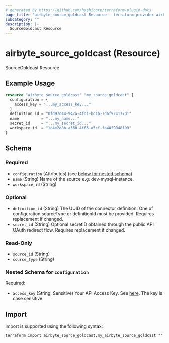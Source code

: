 ```yaml
---
# generated by https://github.com/hashicorp/terraform-plugin-docs
page_title: "airbyte_source_goldcast Resource - terraform-provider-airbyte"
subcategory: ""
description: |-
  SourceGoldcast Resource
---
```


# airbyte_source_goldcast (Resource)

SourceGoldcast Resource

## Example Usage

```terraform
resource "airbyte_source_goldcast" "my_source_goldcast" {
  configuration = {
    access_key = "...my_access_key..."
  }
  definition_id = "0fd97d44-947a-4fd1-bd1b-7d6f924177d1"
  name          = "...my_name..."
  secret_id     = "...my_secret_id..."
  workspace_id  = "1e4e2d8b-a568-4f65-a5cf-fa40f9048f99"
}
```

<!-- schema generated by tfplugindocs -->
## Schema

### Required

- `configuration` (Attributes) (see [below for nested schema](#nestedatt--configuration))
- `name` (String) Name of the source e.g. dev-mysql-instance.
- `workspace_id` (String)

### Optional

- `definition_id` (String) The UUID of the connector definition. One of configuration.sourceType or definitionId must be provided. Requires replacement if changed.
- `secret_id` (String) Optional secretID obtained through the public API OAuth redirect flow. Requires replacement if changed.

### Read-Only

- `source_id` (String)
- `source_type` (String)

<a id="nestedatt--configuration"></a>
### Nested Schema for `configuration`

Required:

- `access_key` (String, Sensitive) Your API Access Key. See <a href="https://help.goldcast.io/hc/en-us/articles/22931655725723-How-To-Create-an-API-Token-in-Goldcast">here</a>. The key is case sensitive.

## Import

Import is supported using the following syntax:

```shell
terraform import airbyte_source_goldcast.my_airbyte_source_goldcast ""
```
